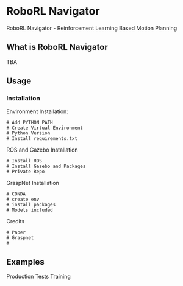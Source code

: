 # RoboRL Navigator
RoboRL Navigator - Reinforcement Learning Based Motion Planning

## What is RoboRL Navigator

TBA

## Usage

### Installation

Environment Installation:
```shell
# Add PYTHON PATH
# Create Virtual Environment
# Python Version
# Install requirements.txt 
```

ROS and Gazebo Installation
```shell
# Install ROS
# Install Gazebo and Packages
# Private Repo
```

GraspNet Installation
```shell
# CONDA
# create env
# install packages
# Models included
```

Credits
```shell
# Paper
# Graspnet
# 
```

## Examples

Production
Tests
Training
